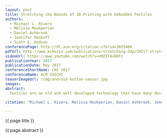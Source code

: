 ```yaml
---
layout: post
title: Stretching the Bounds of 3D Printing with Embedded Textiles
authors:
  - Michael L. Rivera
  - Melissa Moukperian
  - Daniel Ashbrook
  - Jennifer Mankoff
  - Scott E. Hudson
conferencePage: http://dl.acm.org/citation.cfm?id=3025460
pdfUrl: http://www.mikeriv.com/publications/stretching-3dp/CHI17-stretching-3dp.pdf
videoUrl: https://www.youtube.com/watch?v=vMZIl4vDHfc
publicationYear: 2017
publicationDate: May 2017
conferenceShortName: CHI 2017
conferenceName: ACM SIGCHI
teaserImageUrl: /img/android-button-sensor.jpg
images:
abstract:
  Textiles are an old and well developed technology that have many desirable characteristics. They can be easily folded, twisted, deformed, or cut; some can be stretched; many are soft. Textiles can maintain their shape when placed under tension and can even be engineered with variable stretching ability. Conversely, 3D printing is a relatively new technology that can precisely produce functional, rigid objects with custom geometry. Combining 3D printing and textiles opens up new opportunities for rapidly creating rigid objects with embedded flexibility as well as soft materials imbued with additional functionality. In this paper, we introduce a suite of techniques for integrating 3D printing with textiles during the printing process, opening up a new design space that takes inspiration from both fields. We demonstrate how the malleability, stretchability and aesthetic qualities of textiles can enhance rigid printed objects, and how textiles can be augmented with functional properties enabled by 3D printing.

citation: "Michael L. Rivera, Melissa Moukperian, Daniel Ashbrook, Jennifer Mankoff, and Scott E. Hudson. 2017. Stretching the Bounds of 3D Printing with Embedded Textiles. In Proceedings of the 2017 CHI Conference on Human Factors in Computing Systems (CHI '17). ACM, New York, NY, USA, 497-508. DOI: https://doi.org/10.1145/3025453.3025460"

---
```

{{ page.title }}

<p>{{ page.abstract }}</p>
